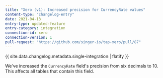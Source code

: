 ```yaml
---
title: "Xero (v1): Increased precision for CurrencyRate values"
content-type: "changelog-entry"
date: 2021-04-13
entry-type: updated-feature
entry-category: integration
connection-id: xero
connection-version: 1
pull-request: "https://github.com/singer-io/tap-xero/pull/87"
---
```

{{ site.data.changelog.metadata.single-integration | flatify }}

We've increased the `CurrencyRate` field's precision from six decimals to 10. This affects all tables that contain this field.